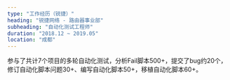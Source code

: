 ```yaml
---
type: "工作经历（锐捷）"
heading: "锐捷⽹络 - 路由器事业部"
subheading: "自动化测试工程师"
duration: "2018.12 ~ 2019.05"
location: "成都"
---
```


参与了共计7个项⽬的多轮⾃动化测试，分析Fail脚本500+，提交了bug约20个，修订⾃动化脚本问题30+、编写⾃动化脚本50+，移植⾃动化脚本60+。
